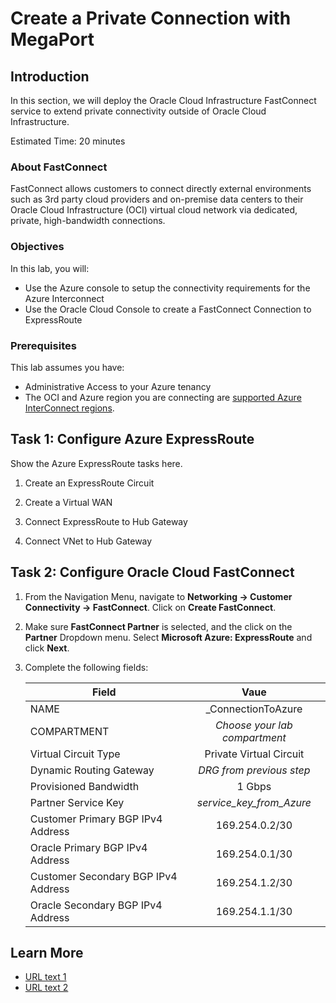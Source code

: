 # Create a Private Connection with MegaPort

## Introduction

In this section, we will deploy the Oracle Cloud Infrastructure FastConnect service to extend private connectivity outside of Oracle Cloud Infrastructure.

Estimated Time: 20 minutes

### About FastConnect

FastConnect allows customers to connect directly external environments such as 3rd party cloud providers and on-premise data centers to their Oracle Cloud Infrastructure (OCI) virtual cloud network via dedicated, private, high-bandwidth connections.

### Objectives

In this lab, you will:

* Use the Azure console to setup the connectivity requirements for the Azure Interconnect
* Use the Oracle Cloud Console to create a FastConnect Connection to ExpressRoute

### Prerequisites

This lab assumes you have:

* Administrative Access to your Azure tenancy
* The OCI and Azure region you are connecting are [supported Azure InterConnect regions](https://learn.microsoft.com/en-us/azure/virtual-machines/workloads/oracle/oracle-oci-overview#region-availability).


## Task 1: Configure Azure ExpressRoute

Show the Azure ExpressRoute tasks here.

1. Create an ExpressRoute Circuit

2. Create a Virtual WAN

3. Connect ExpressRoute to Hub Gateway

4. Connect VNet to Hub Gateway

## Task 2: Configure Oracle Cloud FastConnect

1. From the Navigation Menu, navigate to **Networking -> Customer Connectivity -> FastConnect**. Click on **Create FastConnect**.

2. Make sure **FastConnect Partner** is selected, and the click on the **Partner** Dropdown menu. Select **Microsoft Azure: ExpressRoute** and click **Next**.

3. Complete the following fields:

    |                  **Field**              |    **Vaue**  |
    |----------------------------------------|:------------:|
    |NAME |    _ConnectionToAzure    |
    |COMPARTMENT |  *Choose your lab compartment*    |
    |Virtual Circuit Type|    Private Virtual Circuit    |
    |Dynamic Routing Gateway|  *DRG from previous step*  |
    |Provisioned Bandwidth|    1 Gbps    |
    |Partner Service Key|    *service_key_from_Azure*    |
    |Customer Primary BGP IPv4 Address|    169.254.0.2/30    |
    |Oracle Primary BGP IPv4 Address|    169.254.0.1/30    |
    |Customer Secondary BGP IPv4 Address|    169.254.1.2/30    |
    |Oracle Secondary BGP IPv4 Address|    169.254.1.1/30   |

## Learn More

* [URL text 1](http://docs.oracle.com)
* [URL text 2](http://docs.oracle.com)